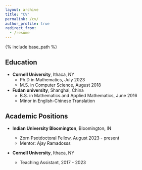 ```yaml
---
layout: archive
title: "CV"
permalink: /cv/
author_profile: true
redirect_from:
  - /resume
---
```


{% include base_path %}

Education
------
* **Cornell University**, Ithaca, NY
  * Ph.D in Mathematics, July 2023
  * M.S. in Computer Science, August 2018
* **Fudan university**, Shanghai, China
  * B.S. in Mathematics and Applied Mathematics, June 2016
  * Minor in English-Chinese Translation

Academic Positions
------
* **Indian University Bloomington**, Bloomington, IN 
  * Zorn Psotdoctoral Fellow, August 2023 - present
  * Mentor: Ajay Ramadosss

* **Cornell University**, Ithaca, NY
   * Teaching Assistant, 2017 - 2023


